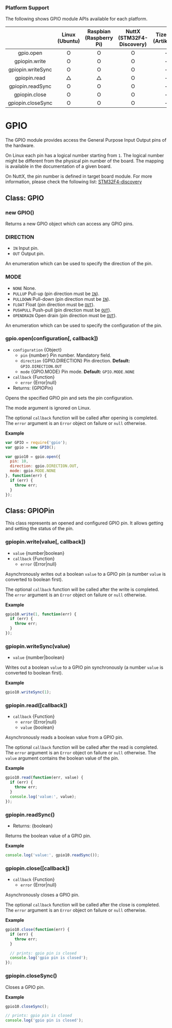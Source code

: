 ### Platform Support

The following shows GPIO module APIs available for each platform.

|  | Linux<br/>(Ubuntu) | Raspbian<br/>(Raspberry Pi) | NuttX<br/>(STM32F4-Discovery) | TizenRT<br/>(Artik053) |
| :---: | :---: | :---: | :---: | :---: |
| gpio.open | O | O | O | - |
| gpiopin.write | O | O | O | - |
| gpiopin.writeSync | O | O | O | - |
| gpiopin.read | △ | △ | O | - |
| gpiopin.readSync | O | O | O | - |
| gpiopin.close | O | O | O | - |
| gpiopin.closeSync | O | O | O | - |


# GPIO

The GPIO module provides access the General Purpose
Input Output pins of the hardware.

On Linux each pin has a logical number starting from `1`.
The logical number might be different from the physical
pin number of the board. The mapping is available
in the documentation of a given board.

On NuttX, the pin number is defined in target board
module. For more information, please check the
following list:
[STM32F4-discovery](../targets/nuttx/stm32f4dis/IoT.js-API-Stm32f4dis.md#gpio-pin)

## Class: GPIO

### new GPIO()

Returns a new GPIO object which can access any GPIO pins.

### DIRECTION
* `IN` Input pin.
* `OUT` Output pin.

An enumeration which can be used to specify the
direction of the pin.


### MODE
* `NONE` None.
* `PULLUP` Pull-up (pin direction must be [`IN`](#direction)).
* `PULLDOWN` Pull-down (pin direction must be [`IN`](#direction)).
* `FLOAT` Float (pin direction must be [`OUT`](#direction)).
* `PUSHPULL` Push-pull (pin direction must be [`OUT`](#direction)).
* `OPENDRAIN` Open drain (pin direction must be [`OUT`](#direction)).

An enumeration which can be used to specify the
configuration of the pin.


### gpio.open(configuration[, callback])
* `configuration` {Object}
  * `pin` {number} Pin number. Mandatory field.
  * `direction` {GPIO.DIRECTION} Pin direction. **Default:** `GPIO.DIRECTION.OUT`
  * `mode` {GPIO.MODE} Pin mode. **Default:** `GPIO.MODE.NONE`
* `callback` {Function}
  * `error` {Error|null}
* Returns: {GPIOPin}

Opens the specified GPIO pin and sets the pin configuration.

The mode argument is ignored on Linux.

The optional `callback` function will be called after
opening is completed. The `error` argument is an
`Error` object on failure or `null` otherwise.

**Example**

```js
var GPIO = require('gpio');
var gpio = new GPIO();

var gpio10 = gpio.open({
  pin: 10,
  direction: gpio.DIRECTION.OUT,
  mode: gpio.MODE.NONE
}, function(err) {
  if (err) {
    throw err;
  }
});
```

## Class: GPIOPin

This class represents an opened and configured GPIO pin.
It allows getting and setting the status of the pin.

### gpiopin.write(value[, callback])
* `value` {number|boolean}
* `callback` {Function}
  * `error` {Error|null}

Asynchronously writes out a boolean `value` to a GPIO pin
(a number `value` is converted to boolean first).

The optional `callback` function will be called
after the write is completed. The `error` argument
is an `Error` object on failure or `null` otherwise.

**Example**

```js
gpio10.write(1, function(err) {
  if (err) {
    throw err;
  }
});
```


### gpiopin.writeSync(value)
* `value` {number|boolean}

Writes out a boolean `value` to a GPIO pin synchronously
(a number `value` is converted to boolean first).

**Example**

```js
gpio10.writeSync(1);
```


### gpiopin.read([callback])
* `callback` {Function}
  * `error` {Error|null}
  * `value` {boolean}

Asynchronously reads a boolean value from a GPIO pin.

The optional `callback` function will be called
after the read is completed. The `error` argument
is an `Error` object on failure or `null` otherwise.
The `value` argument contains the boolean value
of the pin.

**Example**

```js
gpio10.read(function(err, value) {
  if (err) {
    throw err;
  }
  console.log('value:', value);
});
```


### gpiopin.readSync()
* Returns: {boolean}

Returns the boolean value of a GPIO pin.

**Example**

```js
console.log('value:', gpio10.readSync());
```


### gpiopin.close([callback])
* `callback` {Function}
  * `error` {Error|null}

Asynchronously closes a GPIO pin.

The optional `callback` function will be called
after the close is completed. The `error` argument
is an `Error` object on failure or `null` otherwise.

**Example**

```js
gpio10.close(function(err) {
  if (err) {
    throw err;
  }

  // prints: gpio pin is closed
  console.log('gpio pin is closed');
});
```


### gpiopin.closeSync()

Closes a GPIO pin.

**Example**

```js
gpio10.closeSync();

// prints: gpio pin is closed
console.log('gpio pin is closed');
```
